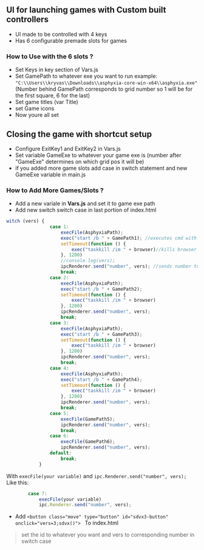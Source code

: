 ## UI for launching games with Custom built controllers
- UI made to be controlled with 4 keys
- Has 6 configurable premade slots for games
### How to Use with the 6 slots ?
- Set Keys in key section of Vars.js
- Set GamePath to whatever exe you want to run example: ``"C:\\Users\\kryvas\\Downloads\\asphyxia-core-win-x64\\asphyxia.exe"``
(Number behind GamePath corresponds to grid number so 1 will be for the first square, 6 for the last)
- Set game titles (var Title)
- set Game icons
- Now youre all set

 ## Closing the game with shortcut setup
 - Configure ExitKey1 and ExitKey2 in Vars.js
 - Set variable GameExe to whatever your game exe is (number after "GameExe" determines on which grid pos it will be)
 - if you added more game slots add case in switch statement and new GameExe variable in main.js

### How to Add More Games/Slots ?
- Add a new variale in **Vars.js** and set it to game exe path
- Add new switch switch case in last portion of index.html
```javascript   
witch (vers) {
                case 1:
                    execFile(AsphyxiaPath);
                    exec("start /b " + GamePath1); //executes cmd with start and path
                    setTimeout(function () {
                        exec("taskkill /im " + browser)//kills browser
                    }, 1200)
                    //console.log(vers);
                    ipcRenderer.send("number", vers); //sends number to main which tells main what to kill on shortcut
                    break;
                case 2:
                    execFile(AsphyxiaPath);
                    exec("start /b " + GamePath2);
                    setTimeout(function () {
                        exec("taskkill /im " + browser)
                    }, 1200)
                    ipcRenderer.send("number", vers);
                    break;
                case 3:
                    execFile(AsphyxiaPath);
                    exec("start /b " + GamePath3);
                    setTimeout(function () {
                        exec("taskkill /im " + browser)
                    }, 1200)
                    ipcRenderer.send("number", vers);
                    break;
                case 4:
                    execFile(AsphyxiaPath);
                    exec("start /b " + GamePath4);
                    setTimeout(function () {
                        exec("taskkill /im " + browser)
                    }, 1200)
                    ipcRenderer.send("number", vers);
                    break;
                case 5:
                    execFile(GamePath5);
                    ipcRenderer.send("number", vers);
                    break;
                case 6:
                    execFile(GamePath6);
                    ipcRenderer.send("number", vers);
                default:
                    break;
            }
```
With ``execFile(your variable)``
and ``ipc.Renderer.send("number", vers);``
Like this: 
```javascript
        case 7:
            execFile(your variable)
            ipc.Renderer.send("number", vers);
```

- Add ```<button class="move" type="button" id="sdvx3-button"  onclick="vers=3;sdvx()"> ```
To index.html
 > set the id to whatever you want and vers to corresponding number in switch case
 

